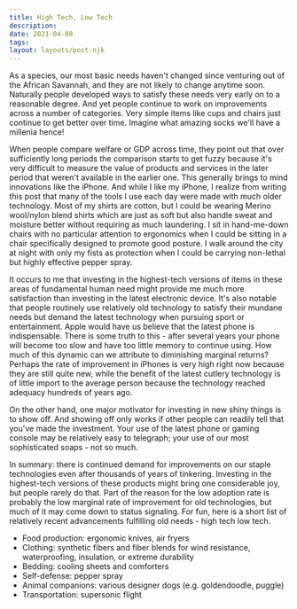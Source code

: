 ```yaml
---
title: High Tech, Low Tech
description:
date: 2021-04-08
tags:
layout: layouts/post.njk
---
```


As a species, our most basic needs haven't changed since venturing out of the African Savannah, and they are not likely to change anytime soon. Naturally people developed ways to satisfy these needs very early on to a reasonable degree. And yet people continue to work on improvements across a number of categories. Very simple items like cups and chairs just continue to get better over time. Imagine what amazing socks we'll have a millenia hence!

When people compare welfare or GDP across time, they point out that over sufficiently long periods the comparison starts to get fuzzy because it's very difficult to measure the value of products and services in the later period that weren't available in the earlier one. This generally brings to mind innovations like the iPhone. And while I like my iPhone, I realize from writing this post that many of the tools I use each day were made with much older technology. Most of my shirts are cotton, but I could be wearing Merino wool/nylon blend shirts which are just as soft but also handle sweat and moisture better without requiring as much laundering. I sit in hand-me-down chairs with no particular attention to ergonomics when I could be sitting in a chair specifically designed to promote good posture. I walk around the city at night with only my fists as protection when I could be carrying non-lethal but highly effective pepper spray.

It occurs to me that investing in the highest-tech versions of items in these areas of fundamental human need might provide me much more satisfaction than investing in the latest electronic device. It's also notable that people routinely use relatively old technology to satisfy their mundane needs but demand the latest technology when pursuing sport or entertainment. Apple would have us believe that the latest phone is indispensable. There is some truth to this - after several years your phone will become too slow and have too little memory to continue using. How much of this dynamic can we attribute to diminishing marginal returns? Perhaps the rate of improvement in iPhones is very high right now because they are still quite new, while the benefit of the latest cutlery technology is of little import to the average person because the technology reached adequacy hundreds of years ago.

On the other hand, one major motivator for investing in new shiny things is to show off. And showing off only works if other people can readily tell that you've made the investment. Your use of the latest phone or gaming console may be relatively easy to telegraph; your use of our most sophisticated soaps - not so much.

In summary: there is continued demand for improvements on our staple technologies even after thousands of years of tinkering. Investing in the highest-tech versions of these products might bring one considerable joy, but people rarely do that. Part of the reason for the low adoption rate is probably the low marginal rate of improvement for old technologies, but much of it may come down to status signaling.
For fun, here is a short list of relatively recent advancements fulfilling old needs - high tech low tech.
* Food production: ergonomic knives, air fryers
* Clothing: synthetic fibers and fiber blends for wind resistance, waterproofing, insulation, or extreme durability
* Bedding: cooling sheets and comforters
* Self-defense: pepper spray
* Animal companions: various designer dogs (e.g. goldendoodle, puggle)
* Transportation: supersonic flight
